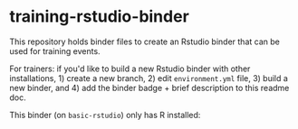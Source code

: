 # training-rstudio-binder

This repository holds binder files to create an Rstudio binder that can be used for training events.

For trainers: if you'd like to build a new Rstudio binder with other installations, 1) create a new branch, 2) edit `environment.yml` file, 3) build a new binder, and 4) add the binder badge + brief description to this readme doc.

This binder (on `basic-rstudio`) only has R installed:
